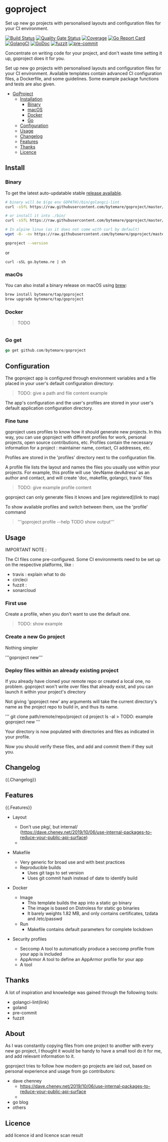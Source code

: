 # goproject
Set up new go projects with personalised layouts and configuration files for your CI environment.

[![Build Status](https://travis-ci.com/bytemare/goproject.svg?branch=master)](https://travis-ci.com/bytemare/goproject)
[![Quality Gate Status](https://sonarcloud.io/api/project_badges/measure?project=goproject&metric=alert_status)](https://sonarcloud.io/dashboard?id=goproject)
[![Coverage](https://sonarcloud.io/api/project_badges/measure?project=goproject&metric=coverage)](https://sonarcloud.io/dashboard?id=goproject)
[![Go Report Card](https://goreportcard.com/badge/github.com/bytemare/goproject)](https://goreportcard.com/report/github.com/bytemare/goproject)
[![GolangCI](https://golangci.com/badges/github.com/bytemare/goproject.svg)](https://golangci.com/r/github.com/bytemare/goproject)
[![GoDoc](https://godoc.org/github.com/bytemare/goproject?status.svg)](https://godoc.org/github.com/bytemare/goproject)
[![fuzzit](https://app.fuzzit.dev/badge?org_id=bytemare-gh)](https://app.fuzzit.dev/orgs/bytemare-gh/dashboard)
[![pre-commit](https://img.shields.io/badge/pre--commit-enabled-brightgreen?logo=pre-commit&logoColor=white)](https://github.com/pre-commit/pre-commit)


Concentrate on writing code for your project, and don't waste time setting it up, goproject does it for you.

Set up new go projects with personalised layouts and configuration files for your CI environment.
Available templates contain advanced CI configuration files, a Dockerfile, and some guidelines. Some example package functions and tests are also given.

- [GoProject](#goproject)
    - [Installation](#install)
        - [Binary](#binary)
        - [macOS](#macos)
        - [Docker](#docker)
        - [Go](#go)
    - [Configuration](#config)
    - [Usage](#use)
    - [Changelog](#changelog)
    - [Features](#features)
    - [Thanks](#thanks)
    - [Licence](#licence)

## Install

### Binary

To get the latest auto-updatable stable [release available](https://github.com/bytemare/goproject/releases).

```bash
# binary will be $(go env GOPATH)/bin/golangci-lint
curl -sSfL https://raw.githubusercontent.com/bytemare/goproject/master/install.sh | sh -s -- -b $(go env GOPATH)/bin v1.0.0

# or install it into ./bin/
curl -sSfL https://raw.githubusercontent.com/bytemare/goproject/master/install.sh | sh -s v1.0.0

# In alpine linux (as it does not come with curl by default)
wget -O- -nv https://raw.githubusercontent.com/bytemare/goproject/master/install.sh | sh -s v1.0.0

goproject --version
```

or

```shell
curl -sSL go.bytema.re | sh
```

### macOs

You can also install a binary release on macOS using [brew](https://brew.sh/):

```bash
brew install bytemare/tap/goproject
brew upgrade bytemare/tap/goproject
```

### Docker

> TODO
```bash
```

### Go get

``` Go
go get github.com/bytemare/goproject
```

## Configuration

The goproject app is configured through environment variables and a file placed in your user's default configuration directory:

> TODO: give a path and file content example

The app's configuration and the user's profiles are stored in your user's default application configuration directory.

### Fine tune

goproject uses profiles to know how it should generate new projects. In this way, you can use goproject with different profiles for work, personal projects, open source contributions, etc.
Profiles contain the necessary information for a project : maintainer name, contact, CI addresses, etc.

Profiles are stored in the 'profiles' directory next to the configuration file.

A profile file lists the layout and names the files you usually use within your projects.
For example, this profile will use 'devName devAdress' as an author and contact, and will create 'doc, makefile, golangci, travis' files

> TODO: give example profile content

goproject can only generate files it knows and [are registered](link to map)

To show available profiles and switch between them, use the 'profile' command

> '''goproject profile --help
TODO show output'''

## Usage

IMPORTANT NOTE :

The CI files come pre-configured. Some CI environments need to be set up on the respective platforms, like :

- travis : explain what to do
- circleci
- fuzzit :
- sonarcloud

### First use

Create a profile, when you don't want to use the default one.

> TODO: show example

### Create a new Go project

Nothing simpler

'''goproject new'''

### Deploy files within an already existing project

If you already have cloned your remote repo or created a local one, no problem.
goproject won't write over files that already exist, and you can launch it within your project's directory

Not giving 'goproject new' any arguments will take the current directory's name as the project repo to build in, and thus its name.

'''
git clone path/remote/repo/project
cd project
ls -al
    > TODO: example
goproject new
'''

Your directory is now populated with directories and files as indicated in your profile.

Now you should verify these files, and add and commit them if they suit you.


## Changelog

{{.Changelog}}

## Features

{{.Features}}


- Layout
    - Don't use pkg/, but internal/ (https://dave.cheney.net/2019/10/06/use-internal-packages-to-reduce-your-public-api-surface)
    -

- Makefile
    - Very generic for broad use and with best practices
    - Reproducible builds
        - Uses git tags to set version
        - Uses git commit hash instead of date to identify build

- Docker
    - Image
        - This template builds the app into a static go binary
        - The image is based on Distroless for static go binaries
        - It barely weights 1.82 MB, and only contains certificates, tzdata and /etc/passwd
    - Run
        - Makefile contains default parameters for complete lockdown

- Security profiles
    - Seccomp
    A tool to automatically produce a seccomp profile from your app is included
    - AppArmor
    A tool to define an AppArmor profile for your app
    - A tool

## Thanks

A lot of inspiration and knowledge was gained through the following tools:

- golangci-lint(link)
- goland
- pre-commit
- fuzzit

## About

As I was constantly copying files from one project to another with every new go project,
I thought it would be handy to have a small tool do it for me, and add relevant information to it.

goproject tries to follow how modern go projects are laid out, based on personal experience and usage from go contributors:

- dave chenney
    - https://dave.cheney.net/2019/10/06/use-internal-packages-to-reduce-your-public-api-surface
    -
- go blog
- others

## Licence

add licence id and licence scan result
